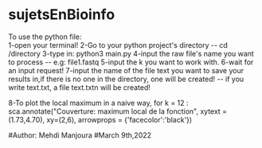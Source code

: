 # sujetsEnBioinfo

To use the python file:  
  1-open your terminal!
  2-Go to your python project's directory -- cd /directory
  3-type in: python3 main.py
  4-input the raw file's name you want to process -- e.g: file1.fastq
  5-input the k you want to work with.
  6-wait for an input request!
  7-input the name of the file text you want to save your results in,if there is no one in the directory, one will be created! -- if you write text.txt, a file text.txtn will be created!
  
  
  8-To plot the local maximum in a naive way, for k = 12 :
  sca.annotate("Couverture: maximum local de la fonction", xytext = (1.73,4.70), xy=(2,6), arrowprops = {'facecolor':'black'})
  
  
  
  
  
  #Author: Mehdi Manjoura
  #March 9th,2022

